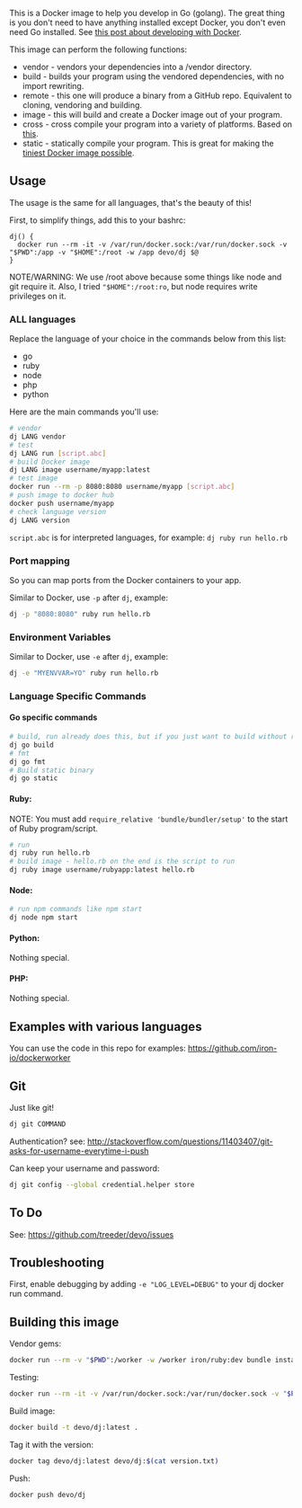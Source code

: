 
This is a Docker image to help you develop in Go (golang). The great thing is you don't need
to have anything installed except Docker, you don't even need Go installed. See [this post about developing with Docker](https://medium.com/iron-io-blog/why-and-how-to-use-docker-for-development-a156c1de3b24).

This image can perform the following functions:

* vendor - vendors your dependencies into a /vendor directory.
* build - builds your program using the vendored dependencies, with no import rewriting.
* remote - this one will produce a binary from a GitHub repo. Equivalent to cloning, vendoring and building.
* image - this will build and create a Docker image out of your program.
* cross - cross compile your program into a variety of platforms. Based on [this](https://medium.com/iron-io-blog/how-to-cross-compile-go-programs-using-docker-beaa102a316d#95d9).
* static - statically compile your program. This is great for making the [tiniest Docker image possible](http://www.iron.io/blog/2015/07/an-easier-way-to-create-tiny-golang-docker-images.html).

## Usage

The usage is the same for all languages, that's the beauty of this!

First, to simplify things, add this to your bashrc:

```
dj() {
  docker run --rm -it -v /var/run/docker.sock:/var/run/docker.sock -v "$PWD":/app -v "$HOME":/root -w /app devo/dj $@
}
```

NOTE/WARNING: We use /root above because some things like node and git require it. Also, I tried `"$HOME":/root:ro`, but node requires write privileges on it.

### ALL languages

Replace the language of your choice in the commands below from this list:

* go
* ruby
* node
* php
* python

Here are the main commands you'll use:

```sh
# vendor
dj LANG vendor
# test
dj LANG run [script.abc]
# build Docker image
dj LANG image username/myapp:latest
# test image
docker run --rm -p 8080:8080 username/myapp [script.abc]
# push image to docker hub
docker push username/myapp
# check language version
dj LANG version
```

`script.abc` is for interpreted languages, for example: `dj ruby run hello.rb`

### Port mapping

So you can map ports from the Docker containers to your app.

Similar to Docker, use `-p` after `dj`, example:

```sh
dj -p "8080:8080" ruby run hello.rb
```

### Environment Variables

Similar to Docker, use `-e` after `dj`, example:

```sh
dj -e "MYENVVAR=YO" ruby run hello.rb
```

### Language Specific Commands

#### Go specific commands

```sh
# build, run already does this, but if you just want to build without running:
dj go build
# fmt
dj go fmt
# Build static binary
dj go static
```

#### Ruby:

NOTE: You must add `require_relative 'bundle/bundler/setup'` to the start of Ruby program/script.

```sh
# run
dj ruby run hello.rb
# build image - hello.rb on the end is the script to run
dj ruby image username/rubyapp:latest hello.rb
```

#### Node:

```sh
# run npm commands like npm start
dj node npm start
```

#### Python:

Nothing special.

#### PHP:

Nothing special.

## Examples with various languages

You can use the code in this repo for examples: https://github.com/iron-io/dockerworker

## Git

Just like git!

```sh
dj git COMMAND
```

Authentication? see: http://stackoverflow.com/questions/11403407/git-asks-for-username-everytime-i-push

Can keep your username and password: 

```sh
dj git config --global credential.helper store
```


## To Do

See: https://github.com/treeder/devo/issues

## Troubleshooting

First, enable debugging by adding `-e "LOG_LEVEL=DEBUG"` to your dj docker run command.

## Building this image

Vendor gems:

```sh
docker run --rm -v "$PWD":/worker -w /worker iron/ruby:dev bundle install --standalone --clean
```

Testing:

```sh
docker run --rm -it -v /var/run/docker.sock:/var/run/docker.sock -v "$PWD":/app -v "$HOME":/root -w /app -e "LOG_LEVEL=DEBUG" treeder/ruby-dind ruby main.rb COMMAND
```

Build image:

```sh
docker build -t devo/dj:latest .
```

Tag it with the version:

```sh
docker tag devo/dj:latest devo/dj:$(cat version.txt)
```

Push:

```sh
docker push devo/dj
```
